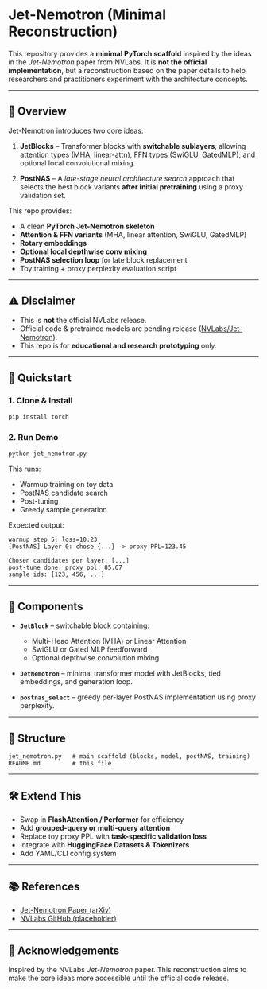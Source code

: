 # Jet-Nemotron (Minimal Reconstruction)

This repository provides a **minimal PyTorch scaffold** inspired by the ideas in the *Jet-Nemotron* paper from NVLabs. It is **not the official implementation**, but a reconstruction based on the paper details to help researchers and practitioners experiment with the architecture concepts.

---

## 📖 Overview

Jet-Nemotron introduces two core ideas:

1. **JetBlocks** – Transformer blocks with **switchable sublayers**, allowing attention types (MHA, linear-attn), FFN types (SwiGLU, GatedMLP), and optional local convolutional mixing.

2. **PostNAS** – A *late-stage neural architecture search* approach that selects the best block variants **after initial pretraining** using a proxy validation set.

This repo provides:
- A clean **PyTorch Jet-Nemotron skeleton**
- **Attention & FFN variants** (MHA, linear attention, SwiGLU, GatedMLP)
- **Rotary embeddings**
- **Optional local depthwise conv mixing**
- **PostNAS selection loop** for late block replacement
- Toy training + proxy perplexity evaluation script

---

## ⚠️ Disclaimer
- This is **not** the official NVLabs release.
- Official code & pretrained models are pending release ([NVLabs/Jet-Nemotron](https://github.com/NVlabs/Jet-Nemotron)).
- This repo is for **educational and research prototyping** only.

---

## 🚀 Quickstart

### 1. Clone & Install
```bash
pip install torch
```

### 2. Run Demo
```bash
python jet_nemotron.py
```

This runs:
- Warmup training on toy data
- PostNAS candidate search
- Post-tuning
- Greedy sample generation

Expected output:
```
warmup step 5: loss=10.23
[PostNAS] Layer 0: chose {...} -> proxy PPL=123.45
...
Chosen candidates per layer: [...]
post-tune done; proxy ppl: 85.67
sample ids: [123, 456, ...]
```

---

## 🔧 Components

- **`JetBlock`** – switchable block containing:
  - Multi-Head Attention (MHA) or Linear Attention
  - SwiGLU or Gated MLP feedforward
  - Optional depthwise convolution mixing

- **`JetNemotron`** – minimal transformer model with JetBlocks, tied embeddings, and generation loop.

- **`postnas_select`** – greedy per-layer PostNAS implementation using proxy perplexity.

---

## 📂 Structure

```
jet_nemotron.py   # main scaffold (blocks, model, postNAS, training)
README.md         # this file
```

---

## 🛠️ Extend This
- Swap in **FlashAttention / Performer** for efficiency
- Add **grouped-query or multi-query attention**
- Replace toy proxy PPL with **task-specific validation loss**
- Integrate with **HuggingFace Datasets & Tokenizers**
- Add YAML/CLI config system

---

## 📚 References
- [Jet-Nemotron Paper (arXiv)](https://arxiv.org/abs/2508.15884)
- [NVLabs GitHub (placeholder)](https://github.com/NVlabs/Jet-Nemotron)

---

## 🙌 Acknowledgements
Inspired by the NVLabs *Jet-Nemotron* paper. This reconstruction aims to make the core ideas more accessible until the official code release.

